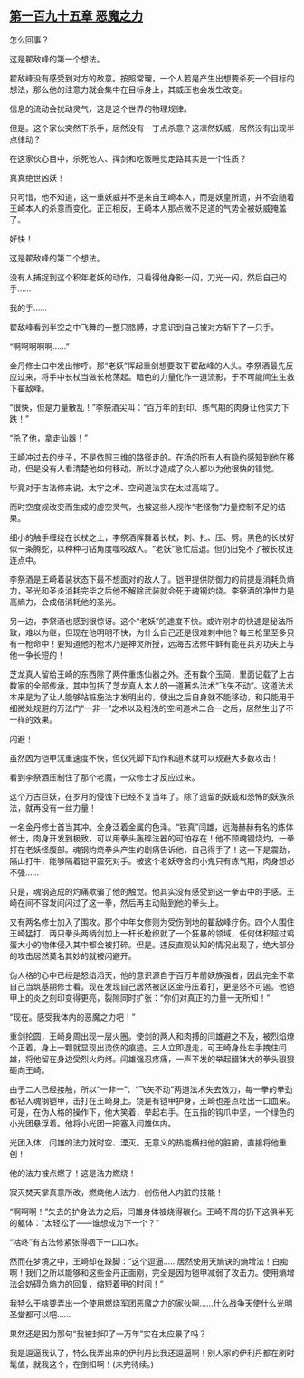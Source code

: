 ## [第一百九十五章 恶魔之力](https://www.xxbiquge.com/11_11207/8932076.html)


  怎么回事？

  这是翟敌峰的第一个想法。

  翟敌峰没有感受到对方的敌意。按照常理，一个人若是产生出想要杀死一个目标的想法，那么他的注意力就会集中在目标身上，其威压也会发生改变。

  信息的流动会扰动灵气，这是这个世界的物理规律。

  但是。这个家伙突然下杀手，居然没有一丁点杀意？这凛然妖威，居然没有出现半点律动？

  在这家伙心目中，杀死他人、挥剑和吃饭睡觉走路其实是一个性质？

  真真绝世凶妖！

  只可惜，他不知道，这一重妖威并不是来自王崎本人，而是妖皇所遗，并不会随着王崎本人的杀意而变化。正正相反，王崎本人那点微不足道的气势全被妖威掩盖了。

  好快！

  这是翟敌峰的第二个想法。

  没有人捕捉到这个积年老妖的动作，只看得他身影一闪，刀光一闪，然后自己的手……

  我的手……

  翟敌峰看到半空之中飞舞的一整只胳膊，才意识到自己被对方斩下了一只手。

  “啊啊啊啊啊……”

  金丹修士口中发出惨呼。那“老妖”挥起重剑想要取下翟敌峰的人头。李祭酒最先反应过来，将手中长杖当做长枪荡起。暗色的力量化作一道流影，于不可能间生生救下翟敌峰。

  “很快，但是力量散乱！”李祭酒尖叫：“百万年的封印、练气期的肉身让他实力下跌！”

  “杀了他，拿走仙器！”

  王崎冲过去的步子，不是依照三维的路径走的。在场的所有人有隐约感知到他在移动，但是没有人看清楚他如何移动，所以才造成了众人都以为他很快的错觉。

  毕竟对于古法修来说，太宇之术、空间道法实在太过高端了。

  而时空度规改变而生成的虚空灵气，也被这些人视作“老怪物”力量控制不足的结果。

  细小的触手缠绕在长杖之上，李祭酒挥舞着长杖，刺、扎、压、劈。黑色的长杖好似一条腾蛇，以种种刁钻角度噬咬敌人。“老妖”急忙后退。但仍旧免不了被长杖连连点中。

  李祭酒是王崎着装状态下最不想面对的敌人了。铠甲提供防御力的前提是消耗负熵力，圣光和圣炎消耗完毕之后他不解除武装就会死于魂钢灼烧。李祭酒的净世力是高熵力，会成倍消耗他的圣光。

  另一边，李祭酒也感到很惊讶。这个“老妖”的速度不快。或许刚才的快速是秘法所致，难以为继，但现在他明明不快，为什么自己还是很难刺中他？每三枪里至多只有一枪命中！要知道他的枪术乃是神灵所授，远海古法修中鲜有能在兵刃功夫上与他一争长短的！

  芝龙真人留给王崎的东西除了两件重炼仙器之外。还有数个玉简，里面记载了上古数家的全部传承，其中包括了芝龙真人本人的一道著名法术“飞矢不动”。这道法术本来是为了让人能够站桩施法才发明出的，使出之后自身就不能移动，和只能用于细微处规避的万法门“一非一”之术以及粗浅的空间道术二合一之后，居然生出了不一样的效果。

  闪避！

  虽然因为铠甲沉重速度不快，但仅凭脚下动作和道术就可以规避大多数攻击！

  看到李祭酒压制住了那个老魔，一众修士才反应过来。

  这个万古巨妖，在岁月的侵蚀下已经不复当年了。除了遗留的妖威和恐怖的妖族杀法，就再没有一丝力量！

  一名金丹修士首当其冲。全身泛着金属的色泽。“铁真”闫雄，远海赫赫有名的炼体修士，肉身开发到极致，可以用拳头轰碎法器的可怕存在！他不顾魂钢烧灼，一拳打在老妖怪腹部。魂钢灼烧拳头产生的剧痛告诉他，自己得手了！这一下是震劲，隔山打牛，能够隔着铠甲震死对手。被这个老妖夺舍的小鬼只有练气期，肉身想必不强……

  只是，魂钢造成的灼痛欺骗了他的触觉。他其实没有感受到这一拳击中的手感。王崎在间不容发间闪过了这一拳，然后再主动贴到他的拳头上。

  又有两名修士加入了围攻。那个中年女修则为受伤倒地的翟敌峰疗伤。四个人围住王崎猛打，两只拳头两柄剑加上一杆长枪织就了一个狂暴的领域，任何体积超过鸡蛋大小的物体侵入其中都会被打碎。但是。违反直观认知的情况出现了，绝大部分的攻击居然莫名其妙的就被闪避开。

  伪人格的心中已经是怒焰滔天，他的意识源自于百万年前妖族强者，因此完全不拿自己当筑基期修士看。现在发现自己居然被区区金丹压着打，更是怒不可遏。他铠甲上的炎之刻印变得更亮，裂隙同时扩张：“你们对真正的力量一无所知！”

  “现在。感受我体内的恶魔之力吧！”

  重剑抡圆，王崎身周出现一层火圈。使剑的两人和肉搏的闫雄避之不及，被烈焰燎个正着，身上一颗就显现出烫伤的痕迹。三人立即退走，可王崎身处左手拽住闫雄，将他留在身边受烈火灼烤。闫雄强忍疼痛，一声不发的举起醋钵大的拳头狠狠砸向王崎。

  由于二人已经接触，所以“一非一”、“飞矢不动”两道法术失去效力，每一拳的拳劲都钻入魂钢铠甲，击打在王崎身上。饶是有铠甲护身，王崎也差点吐出一口血来。可是，在伪人格的操作下，他大笑着，举起右手。在五指的钩爪中坚，一个绿色的小光团悬浮着。他将小光团一把塞入闫雄体内。

  光团入体，闫雄的法力就时空、湮灭。无意义的热能横扫他的脏腑，直接将他重创！

  他的法力被点燃了！这是法力燃烧！

  寂灭焚天掌真意所改，燃烧他人法力，创伤他人内脏的技能！

  “啊啊啊！”失去的护身法力之后，闫雄身体被烧得碳化。王崎不屑的扔下这俱半死的躯体：“太轻松了——谁想成为下一个？”

  “咕咚”有古法修紧张得咽下一口口水。

  然而在梦境之中，王崎却在跺脚：“这个逗逼……居然使用天熵诀的熵增法！白痴啊！我们之所以能够和这些金丹正面刚，完全是因为铠甲减弱了攻击力。使用熵增法会妨碍负熵力的回复，缩短着甲的时间！”

  我特么干啥要弄出一个使用燃烧军团恶魔之力的家伙啊……什么战争天使什么光明圣堂都可以吧……

  果然还是因为那句“我被封印了一万年”实在太应景了吗？

  我是逗逼我认了，特么我弄出来的伊利丹比我还逗逼啊！别人家的伊利丹都在刷时髦值，就我这个，在倒扣啊！(未完待续。)
